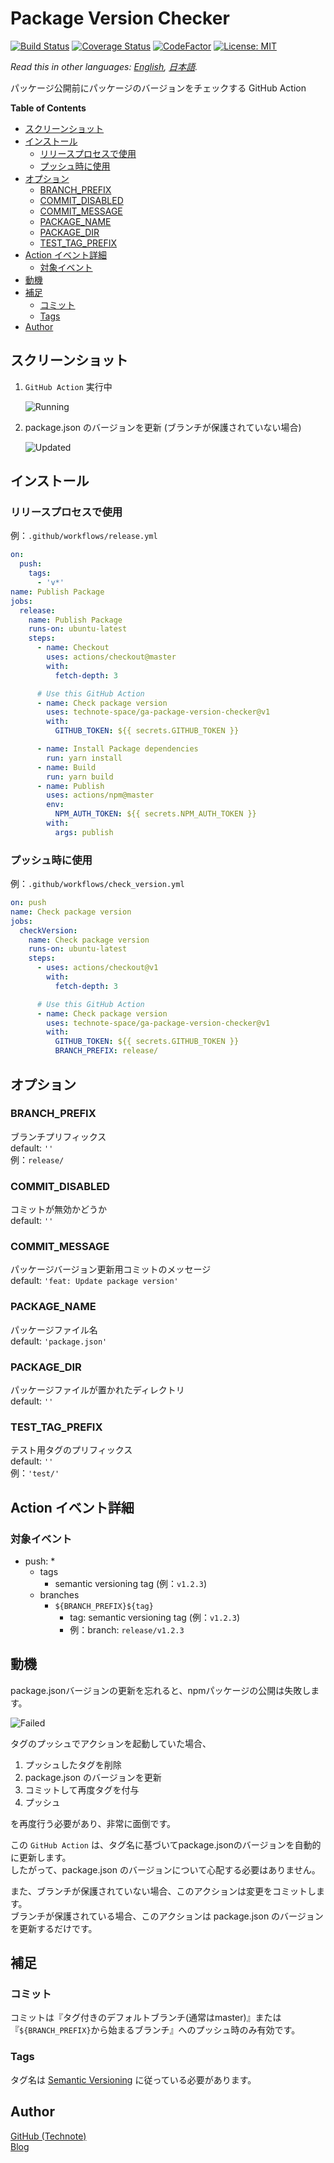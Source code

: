 # Package Version Checker

[![Build Status](https://github.com/technote-space/ga-package-version-checker/workflows/Build/badge.svg)](https://github.com/technote-space/ga-package-version-checker/actions)
[![Coverage Status](https://coveralls.io/repos/github/technote-space/ga-package-version-checker/badge.svg?branch=master)](https://coveralls.io/github/technote-space/ga-package-version-checker?branch=master)
[![CodeFactor](https://www.codefactor.io/repository/github/technote-space/ga-package-version-checker/badge)](https://www.codefactor.io/repository/github/technote-space/ga-package-version-checker)
[![License: MIT](https://img.shields.io/badge/License-MIT-blue.svg)](https://github.com/technote-space/ga-package-version-checker/blob/master/LICENSE)

*Read this in other languages: [English](README.md), [日本語](README.ja.md).*

パッケージ公開前にパッケージのバージョンをチェックする GitHub Action

<!-- START doctoc generated TOC please keep comment here to allow auto update -->
<!-- DON'T EDIT THIS SECTION, INSTEAD RE-RUN doctoc TO UPDATE -->
**Table of Contents**

- [スクリーンショット](#%E3%82%B9%E3%82%AF%E3%83%AA%E3%83%BC%E3%83%B3%E3%82%B7%E3%83%A7%E3%83%83%E3%83%88)
- [インストール](#%E3%82%A4%E3%83%B3%E3%82%B9%E3%83%88%E3%83%BC%E3%83%AB)
  - [リリースプロセスで使用](#%E3%83%AA%E3%83%AA%E3%83%BC%E3%82%B9%E3%83%97%E3%83%AD%E3%82%BB%E3%82%B9%E3%81%A7%E4%BD%BF%E7%94%A8)
  - [プッシュ時に使用](#%E3%83%97%E3%83%83%E3%82%B7%E3%83%A5%E6%99%82%E3%81%AB%E4%BD%BF%E7%94%A8)
- [オプション](#%E3%82%AA%E3%83%97%E3%82%B7%E3%83%A7%E3%83%B3)
  - [BRANCH_PREFIX](#branch_prefix)
  - [COMMIT_DISABLED](#commit_disabled)
  - [COMMIT_MESSAGE](#commit_message)
  - [PACKAGE_NAME](#package_name)
  - [PACKAGE_DIR](#package_dir)
  - [TEST_TAG_PREFIX](#test_tag_prefix)
- [Action イベント詳細](#action-%E3%82%A4%E3%83%99%E3%83%B3%E3%83%88%E8%A9%B3%E7%B4%B0)
  - [対象イベント](#%E5%AF%BE%E8%B1%A1%E3%82%A4%E3%83%99%E3%83%B3%E3%83%88)
- [動機](#%E5%8B%95%E6%A9%9F)
- [補足](#%E8%A3%9C%E8%B6%B3)
  - [コミット](#%E3%82%B3%E3%83%9F%E3%83%83%E3%83%88)
  - [Tags](#tags)
- [Author](#author)

<!-- END doctoc generated TOC please keep comment here to allow auto update -->

## スクリーンショット
1. `GitHub Action` 実行中  

   ![Running](https://raw.githubusercontent.com/technote-space/ga-package-version-checker/images/screenshot-1.png)

1. package.json のバージョンを更新 (ブランチが保護されていない場合)
  
   ![Updated](https://raw.githubusercontent.com/technote-space/ga-package-version-checker/images/screenshot-2.png)

## インストール
### リリースプロセスで使用
   例：`.github/workflows/release.yml`
   ```yaml
   on:
     push:
       tags:
         - 'v*'
   name: Publish Package
   jobs:
     release:
       name: Publish Package
       runs-on: ubuntu-latest
       steps:
         - name: Checkout
           uses: actions/checkout@master
           with:
             fetch-depth: 3

         # Use this GitHub Action
         - name: Check package version
           uses: technote-space/ga-package-version-checker@v1
           with:
             GITHUB_TOKEN: ${{ secrets.GITHUB_TOKEN }}

         - name: Install Package dependencies
           run: yarn install
         - name: Build
           run: yarn build
         - name: Publish
           uses: actions/npm@master
           env:
             NPM_AUTH_TOKEN: ${{ secrets.NPM_AUTH_TOKEN }}
           with:
             args: publish
   ```

### プッシュ時に使用
   例：`.github/workflows/check_version.yml`
   ```yaml
   on: push
   name: Check package version
   jobs:
     checkVersion:
       name: Check package version
       runs-on: ubuntu-latest
       steps:
         - uses: actions/checkout@v1
           with:
             fetch-depth: 3

         # Use this GitHub Action
         - name: Check package version
           uses: technote-space/ga-package-version-checker@v1
           with:
             GITHUB_TOKEN: ${{ secrets.GITHUB_TOKEN }}
             BRANCH_PREFIX: release/
   ```

## オプション
### BRANCH_PREFIX
ブランチプリフィックス  
default: `''`  
例：`release/`

### COMMIT_DISABLED
コミットが無効かどうか  
default: `''`

### COMMIT_MESSAGE
パッケージバージョン更新用コミットのメッセージ  
default: `'feat: Update package version'`

### PACKAGE_NAME
パッケージファイル名  
default: `'package.json'`

### PACKAGE_DIR
パッケージファイルが置かれたディレクトリ  
default: `''`

### TEST_TAG_PREFIX
テスト用タグのプリフィックス  
default: `''`  
例：`'test/'`

## Action イベント詳細
### 対象イベント
- push: *
  - tags
    - semantic versioning tag (例：`v1.2.3`)
  - branches
    - `${BRANCH_PREFIX}${tag}`
      - tag: semantic versioning tag (例：`v1.2.3`)
      - 例：branch: `release/v1.2.3`

## 動機
package.jsonバージョンの更新を忘れると、npmパッケージの公開は失敗します。

![Failed](https://raw.githubusercontent.com/technote-space/ga-package-version-checker/images/screenshot-4.png)

タグのプッシュでアクションを起動していた場合、

1. プッシュしたタグを削除
1. package.json のバージョンを更新
1. コミットして再度タグを付与
1. プッシュ

を再度行う必要があり、非常に面倒です。

この `GitHub Action` は、タグ名に基づいてpackage.jsonのバージョンを自動的に更新します。  
したがって、package.json のバージョンについて心配する必要はありません。  

また、ブランチが保護されていない場合、このアクションは変更をコミットします。  
ブランチが保護されている場合、このアクションは package.json のバージョンを更新するだけです。

## 補足
### コミット
コミットは『タグ付きのデフォルトブランチ(通常はmaster)』または『`${BRANCH_PREFIX}`から始まるブランチ』へのプッシュ時のみ有効です。

### Tags
タグ名は [Semantic Versioning](https://semver.org/) に従っている必要があります。  

## Author
[GitHub (Technote)](https://github.com/technote-space)  
[Blog](https://technote.space)

